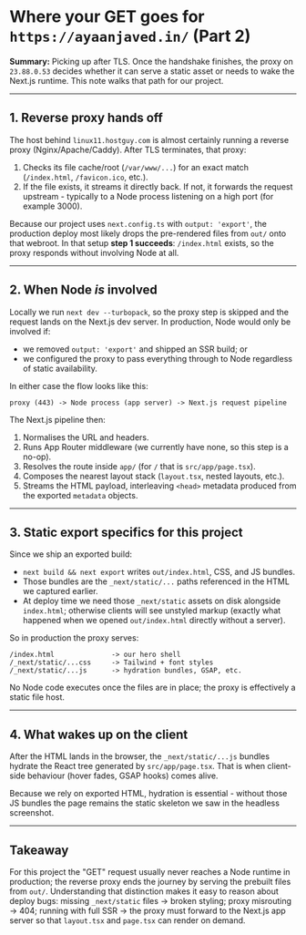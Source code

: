 ﻿# Where your GET goes for `https://ayaanjaved.in/` (Part 2)

**Summary:** Picking up after TLS. Once the handshake finishes, the proxy on `23.88.0.53` decides whether it can serve a static asset or needs to wake the Next.js runtime. This note walks that path for our project.

---

## 1. Reverse proxy hands off

The host behind `linux11.hostguy.com` is almost certainly running a reverse
proxy (Nginx/Apache/Caddy). After TLS terminates, that proxy:

1. Checks its file cache/root (`/var/www/...`) for an exact match (`/index.html`, `/favicon.ico`, etc.).
2. If the file exists, it streams it directly back. If not, it forwards the request upstream - typically to a Node process listening on a high port (for example 3000).

Because our project uses `next.config.ts` with `output: 'export'`, the production deploy most likely drops the pre-rendered files from `out/` onto that webroot. In that setup **step 1 succeeds**: `/index.html` exists, so the proxy responds without involving Node at all.

---

## 2. When Node *is* involved

Locally we run `next dev --turbopack`, so the proxy step is skipped and the request lands on the Next.js dev server. In production, Node would only be involved if:

- we removed `output: 'export'` and shipped an SSR build; or
- we configured the proxy to pass everything through to Node regardless of static availability.

In either case the flow looks like this:

```
proxy (443) -> Node process (app server) -> Next.js request pipeline
```

The Next.js pipeline then:

1. Normalises the URL and headers.
2. Runs App Router middleware (we currently have none, so this step is a no-op).
3. Resolves the route inside `app/` (for `/` that is `src/app/page.tsx`).
4. Composes the nearest layout stack (`layout.tsx`, nested layouts, etc.).
5. Streams the HTML payload, interleaving `<head>` metadata produced from the exported `metadata` objects.

---

## 3. Static export specifics for this project

Since we ship an exported build:

- `next build && next export` writes `out/index.html`, CSS, and JS bundles.
- Those bundles are the `_next/static/...` paths referenced in the HTML we captured earlier.
- At deploy time we need those `_next/static` assets on disk alongside `index.html`; otherwise clients will see unstyled markup (exactly what happened when we opened `out/index.html` directly without a server).

So in production the proxy serves:

```
/index.html              -> our hero shell
/_next/static/...css     -> Tailwind + font styles
/_next/static/...js      -> hydration bundles, GSAP, etc.
```

No Node code executes once the files are in place; the proxy is effectively a static file host.

---

## 4. What wakes up on the client

After the HTML lands in the browser, the `_next/static/...js` bundles hydrate the React tree generated by `src/app/page.tsx`. That is when client-side behaviour (hover fades, GSAP hooks) comes alive.

Because we rely on exported HTML, hydration is essential - without those JS bundles the page remains the static skeleton we saw in the headless screenshot.

---

## Takeaway

For this project the "GET" request usually never reaches a Node runtime in production; the reverse proxy ends the journey by serving the prebuilt files from `out/`. Understanding that distinction makes it easy to reason about deploy bugs: missing `_next/static` files -> broken styling; proxy misrouting -> 404; running with full SSR -> the proxy must forward to the Next.js app server so that `layout.tsx` and `page.tsx` can render on demand.
